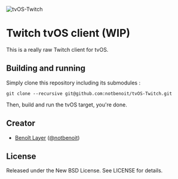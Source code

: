 ![tvOS-Twitch](https://raw.githubusercontent.com/notbenoit/tvOS-Twitch/develop/Meta/Snapshots/snapshot.png)
# Twitch tvOS client (WIP)
This is a really raw Twitch client for tvOS.
## Building and running
Simply clone this repository including its submodules :
```
git clone --recursive git@github.com:notbenoit/tvOS-Twitch.git
```
Then, build and run the tvOS target, you're done.
## Creator

- [Benoît Layer](http://github.com/notbenoit) ([@notbenoit](https://twitter.com/notbenoit))

## License

Released under the New BSD License. See LICENSE for details.
